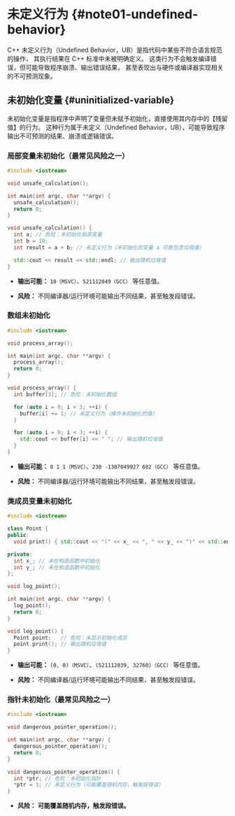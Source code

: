# 未定义行为 {#note01-undefined-behavior}

C++ 未定义行为（Undefined Behavior，UB）是指代码中某些不符合语言规范的操作， 其执行结果在 C++ 标准中未被明确定义。 这类行为不会触发编译错误，但可能导致程序崩溃、输出错误结果， 甚至表现出与硬件或编译器实现相关的不可预测现象。

## 未初始化变量 {#uninitialized-variable}

未初始化变量是指程序中声明了变量但未赋予初始化，直接使用其内存中的【残留值】的行为。 这种行为属于未定义（Undefined Behavior，UB），可能导致程序输出不可预测的结果、崩溃或逻辑错误。

### 局部变量未初始化（最常见风险之一）

``` cpp
#include <iostream>

void unsafe_calculation();

int main(int argc, char **argv) {
  unsafe_calculation();
  return 0;
}

void unsafe_calculation() {
  int a; // 危险：未初始化局部变量
  int b = 10;
  int result = a + b; // 未定义行为（未初始化的变量 a 可能包含垃圾值）

  std::cout << result << std::endl; // 输出随机垃圾值
}
```

- **输出可能：** `10（MSVC）`、`521112049（GCC）` 等任意值。

- **风险：** 不同编译器/运行环境可能输出不同结果，甚至触发段错误。

### 数组未初始化

```cpp
#include <iostream>

void process_array();

int main(int argc, char **argv) {
  process_array();
  return 0;
}

void process_array() {
  int buffer[3]; // 危险：未初始化数组

  for (auto i = 0; i < 3; ++i) {
    buffer[i] += 1; // 未定义行为（操作未初始化的值）
  }

  for (auto i = 0; i < 3; ++i) {
    std::cout << buffer[i] << " "; // 输出随机垃圾值
  }
}
```

- **输出可能：** `8 1 1（MSVC）`、`230 -1387049927 682（GCC）` 等任意值。

- **风险：** 不同编译器/运行环境可能输出不同结果，甚至触发段错误。

### 类成员变量未初始化

```cpp
#include <iostream>

class Point {
public:
  void print() { std::cout << "(" << x_ << ", " << y_ << ")" << std::endl; }

private:
  int x_; // 未在构造函数中初始化
  int y_; // 未在构造函数中初始化
};

void log_point();

int main(int argc, char **argv) {
  log_point();
  return 0;
}

void log_point() {
  Point point;   // 危险：未显示初始化成员
  point.print(); // 输出随机垃圾值
}
```

- **输出可能：** `(0, 0)（MSVC）`、`(521112039, 32760)（GCC）` 等任意值。

- **风险：** 不同编译器/运行环境可能输出不同结果，甚至触发段错误。

### 指针未初始化（最常见风险之一）

```cpp
#include <iostream>

void dangerous_pointer_operation();

int main(int argc, char **argv) {
  dangerous_pointer_operation();
  return 0;
}

void dangerous_pointer_operation() {
  int *ptr; // 危险：未初始化指针
  *ptr = 3; // 未定义行为（可能覆盖随机内存，触发段错误）
}
```

- **风险：** **可能覆盖随机内存，触发段错误。**
